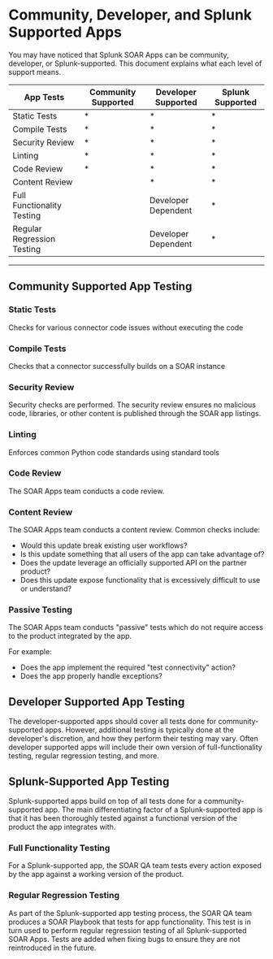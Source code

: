 # Community, Developer, and Splunk Supported Apps

You may have noticed that Splunk SOAR Apps can be community, developer, or Splunk-supported. This document explains what each level of support means.

App Tests  | Community Supported | Developer Supported | Splunk Supported
------------- | ------------- | ------------- | -------------
Static Tests | * | * | *
Compile Tests | * | * | *
Security Review | * | * | *
Linting | * | * | *
Code Review | * | * | *
Content Review |  | * | *
Full Functionality Testing | | Developer Dependent | *
Regular Regression Testing | | Developer Dependent | *

***

## Community Supported App Testing 

### Static Tests
Checks for various connector code issues without executing the code
	
### Compile Tests
Checks that a connector successfully builds on a SOAR instance

### Security Review
Security checks are performed. The security review ensures no malicious code, libraries, or other content is published through the SOAR app listings.

### Linting
Enforces common Python code standards using standard tools

### Code Review
The SOAR Apps team conducts a code review.  

### Content Review
The SOAR Apps team conducts a content review.  Common checks include:

* Would this update break existing user workflows?
* Is this update something that all users of the app can take advantage of?
* Does the update leverage an officially supported API on the partner product?
* Does this update expose functionality that is excessively difficult to use or understand?

### Passive Testing
The SOAR Apps team conducts "passive" tests which do not require access to the product integrated by the app.

For example:

* Does the app implement the required "test connectivity" action?
* Does the app properly handle exceptions?

## Developer Supported App Testing
The developer-supported apps should cover all tests done for community-supported apps. However, additional testing is typically done at the developer's discretion, and how they perform their testing may vary. Often developer supported apps will include their own version of full-functionality testing, regular regression testing, and more.

## Splunk-Supported App Testing
Splunk-supported apps build on top of all tests done for a community-supported app.  The main differentiating factor of a Splunk-supported app is that it has been thoroughly tested against a functional version of the product the app integrates with.  

### Full Functionality Testing
For a Splunk-supported app, the SOAR QA team tests every action exposed by the app against a working version of the product.  

### Regular Regression Testing
As part of the Splunk-supported app testing process, the SOAR QA team produces a SOAR Playbook that tests for app functionality.  This test is in turn used to perform regular regression testing of all Splunk-supported SOAR Apps. Tests are added when fixing bugs to ensure they are not reintroduced in the future.
